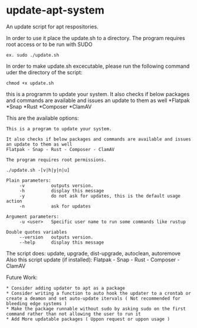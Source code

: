 # update-apt-system
An update script for apt respositories.

In order to use it place the update.sh to a directory.
The program requires root access or to be run with SUDO


```
ex. sudo ./update.sh
```

In order to make update.sh excecutable, please run the following command uder the directory of the script:

```
chmod +x update.sh
```

this is a programm to update your system.
It also checks if below packages and commands are available and issues an update to them as well
*Flatpak
*Snap
*Rust
*Composer
*ClamAV

This are the available options:

```
This is a program to update your system.

It also checks if below packages and commands are available and issues an update to them as well
Flatpak - Snap - Rust - Composer - ClamAV

The program requires root permissions.

./update.sh -[v|h|y|n|u]

Plain parameters:
	 -v 		 outputs version.
	 -h 		 display this message
	 -y 		 do not ask for updates, this is the default usage action
	 -n 		 ask for updates

Argument parameters:
	 -u <user> 	 Specific user name to run some commands like rustup

Double quotes variables
	 --version 	 outputs version.
	 --help 	 display this message
```

The script does:
update, upgrade, dist-upgrade, autoclean, autoremove
Also this script update (if installed):
Flatpak - Snap - Rust - Composer - ClamAV

Future Work:

```
* Consider adding updater to apt as a package
* Consider writing a function to auto hook the updater to a crontab or create a deamon and set auto-update itervals ( Not recommended for bleeding edge systems )
* Make the package runnable without sudo by asking sudo on the first command rather than not allowing the user to run it
* Add More updatable packages ( Uppon request or uppon usage )
```

